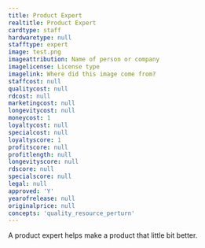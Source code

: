 ```yaml
---
title: Product Expert
realtitle: Product Expert
cardtype: staff
hardwaretype: null
stafftype: expert
image: test.png
imageattribution: Name of person or company
imagelicense: License type
imagelink: Where did this image come from?
staffcost: null
qualitycost: null
rdcost: null
marketingcost: null
longevitycost: null
moneycost: 1
loyaltycost: null
specialcost: null
loyaltyscore: 1
profitscore: null
profitlength: null
longevityscore: null
rdscore: null
specialscore: null
legal: null
approved: 'Y'
yearofrelease: null
originalprice: null
concepts: 'quality_resource_perturn'
---
```


A product expert helps make a product that little bit better.
